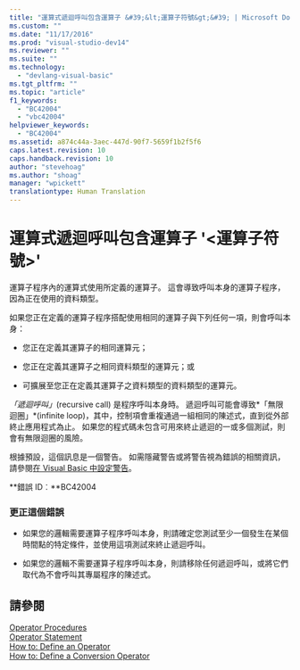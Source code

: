 ```yaml
---
title: "運算式遞迴呼叫包含運算子 &#39;&lt;運算子符號&gt;&#39; | Microsoft Docs"
ms.custom: ""
ms.date: "11/17/2016"
ms.prod: "visual-studio-dev14"
ms.reviewer: ""
ms.suite: ""
ms.technology: 
  - "devlang-visual-basic"
ms.tgt_pltfrm: ""
ms.topic: "article"
f1_keywords: 
  - "BC42004"
  - "vbc42004"
helpviewer_keywords: 
  - "BC42004"
ms.assetid: a874c44a-3aec-447d-90f7-5659f1b2f5f6
caps.latest.revision: 10
caps.handback.revision: 10
author: "stevehoag"
ms.author: "shoag"
manager: "wpickett"
translationtype: Human Translation
---
```

# 運算式遞迴呼叫包含運算子 &#39;&lt;運算子符號&gt;&#39;
運算子程序內的運算式使用所定義的運算子。 這會導致呼叫本身的運算子程序，因為正在使用的資料類型。  
  
 如果您正在定義的運算子程序搭配使用相同的運算子與下列任何一項，則會呼叫本身：  
  
-   您正在定義其運算子的相同運算元；  
  
-   您正在定義其運算子之相同資料類型的運算元；或  
  
-   可擴展至您正在定義其運算子之資料類型的資料類型的運算元。  
  
 *「遞迴呼叫」*\(recursive call\) 是程序呼叫本身時。 遞迴呼叫可能會導致*「無限迴圈」*\(infinite loop\)，其中，控制項會重複通過一組相同的陳述式，直到從外部終止應用程式為止。 如果您的程式碼未包含可用來終止遞迴的一或多個測試，則會有無限迴圈的風險。  
  
 根據預設，這個訊息是一個警告。 如需隱藏警告或將警告視為錯誤的相關資訊，請參閱[在 Visual Basic 中設定警告](/visual-studio/ide/configuring-warnings-in-visual-basic)。  
  
 **錯誤 ID︰**BC42004  
  
### 更正這個錯誤  
  
-   如果您的邏輯需要運算子程序呼叫本身，則請確定您測試至少一個發生在某個時間點的特定條件，並使用這項測試來終止遞迴呼叫。  
  
-   如果您的邏輯不需要運算子程序呼叫本身，則請移除任何遞迴呼叫，或將它們取代為不會呼叫其專屬程序的陳述式。  
  
## 請參閱  
 [Operator Procedures](../../visual-basic/programming-guide/language-features/procedures/operator-procedures.md)   
 [Operator Statement](../../visual-basic/language-reference/statements/operator-statement.md)   
 [How to: Define an Operator](../../visual-basic/programming-guide/language-features/procedures/how-to-define-an-operator.md)   
 [How to: Define a Conversion Operator](../../visual-basic/programming-guide/language-features/procedures/how-to-define-a-conversion-operator.md)